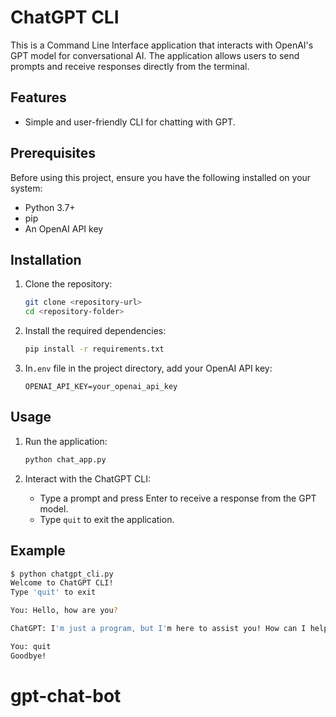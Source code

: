 # ChatGPT CLI

This is a Command Line Interface application that interacts with OpenAI's GPT model for conversational AI. The application allows users to send prompts and receive responses directly from the terminal.

## Features
- Simple and user-friendly CLI for chatting with GPT.

## Prerequisites

Before using this project, ensure you have the following installed on your system:

- Python 3.7+
- pip
- An OpenAI API key

## Installation

1. Clone the repository:
   ```bash
   git clone <repository-url>
   cd <repository-folder>
   ```

2. Install the required dependencies:
   ```bash
   pip install -r requirements.txt
   ```

3. In`.env` file in the project directory, add your OpenAI API key:
   ```env
   OPENAI_API_KEY=your_openai_api_key
   ```

## Usage

1. Run the application:
   ```bash
   python chat_app.py
   ```

2. Interact with the ChatGPT CLI:
   - Type a prompt and press Enter to receive a response from the GPT model.
   - Type `quit` to exit the application.

## Example

```bash
$ python chatgpt_cli.py
Welcome to ChatGPT CLI!
Type 'quit' to exit

You: Hello, how are you?

ChatGPT: I'm just a program, but I'm here to assist you! How can I help you today?

You: quit
Goodbye!
```
# gpt-chat-bot
